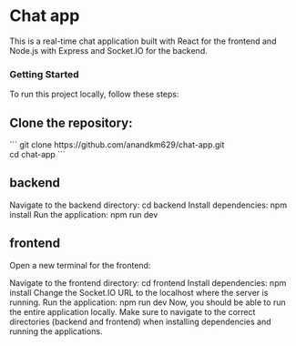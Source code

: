 <h1>Chat app</h1>
This is a real-time chat application built with React for the frontend and Node.js with Express and Socket.IO for the backend.
<h3>Getting Started</h3>
To run this project locally, follow these steps:

<h2>Clone the repository:</h2>
```
git clone https://github.com/anandkm629/chat-app.git <br>
cd chat-app
```
<h2>backend</h2>
Navigate to the backend directory:
cd backend
Install dependencies:
npm install
Run the application:
npm run dev
<h2>frontend</h2>
Open a new terminal for the frontend:

Navigate to the frontend directory:
cd frontend
Install dependencies:
npm install
Change the Socket.IO URL to the localhost where the server is running.
Run the application:
npm run dev
Now, you should be able to run the entire application locally. Make sure to navigate to the correct directories (backend and frontend) when installing dependencies and running the applications.
